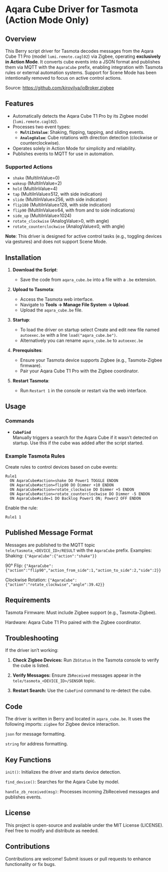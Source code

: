 # Aqara Cube Driver for Tasmota (Action Mode Only)

## Overview

This Berry script driver for Tasmota decodes messages from the Aqara Cube T1 Pro (model `lumi.remote.cagl02`) via Zigbee, operating **exclusively in Action Mode**. It converts cube events into a JSON format and publishes them via MQTT with the `AqaraCube` prefix, enabling integration with Tasmota rules or external automation systems. Support for Scene Mode has been intentionally removed to focus on active control actions.

Source: https://github.com/kirovilya/ioBroker.zigbee

## Features

- Automatically detects the Aqara Cube T1 Pro by its Zigbee model (`lumi.remote.cagl02`).
- Processes two event types:
  - **`MultiInValue`**: Shaking, flipping, tapping, and sliding events.
  - **`AnalogValue`**: Cube rotations with direction detection (clockwise or counterclockwise).
- Operates solely in Action Mode for simplicity and reliability.
- Publishes events to MQTT for use in automation.

### Supported Actions

- `shake` (MultiInValue=0)
- `wakeup` (MultiInValue=2)
- `hold` (MultiInValue=4)
- `tap` (MultiInValue≥512, with side indication)
- `slide` (MultiInValue≥256, with side indication)
- `flip180` (MultiInValue≥128, with side indication)
- `flip90` (MultiInValue≥64, with from and to side indications)
- `side_up` (MultiInValue≥1024)
- `rotate_clockwise` (AnalogValue>0, with angle)
- `rotate_counterclockwise` (AnalogValue≤0, with angle)

**Note**: This driver is designed for active control tasks (e.g., toggling devices via gestures) and does not support Scene Mode.

## Installation

1. **Download the Script**:
   - Save the code from `aqara_cube.be` into a file with a `.be` extension.

2. **Upload to Tasmota**:
   - Access the Tasmota web interface.
   - Navigate to **Tools → Manage File System → Upload**.
   - Upload the `aqara_cube.be` file.
  
3. **Startup**:
   - To load the driver on startup select Create and edit new file named `autoexec.be` with a line `load("aqara_cube.be")`.
   - Alternatively you can rename `aqara_cube.be` to `autoexec.be`

4. **Prerequisites**:
   - Ensure your Tasmota device supports Zigbee (e.g., Tasmota-Zigbee firmware).
   - Pair your Aqara Cube T1 Pro with the Zigbee coordinator.

5. **Restart Tasmota**:
   - Run `Restart 1` in the console or restart via the web interface.

## Usage

### Commands

- **`CubeFind`**  
  Manually triggers a search for the Aqara Cube if it wasn’t detected on startup. Use this if the cube was added after the script started.

### Example Tasmota Rules

Create rules to control devices based on cube events:

```tasmota
Rule1
  ON AqaraCube#action=shake DO Power1 TOGGLE ENDON
  ON AqaraCube#action=flip90 DO Dimmer +10 ENDON
  ON AqaraCube#action=rotate_clockwise DO Dimmer +5 ENDON
  ON AqaraCube#action=rotate_counterclockwise DO Dimmer -5 ENDON
  ON AqaraCube#side=1 DO Backlog Power1 ON; Power2 OFF ENDON
```

Enable the rule:

```
Rule1 1
```

## Published Message Format

Messages are published to the MQTT topic `tele/tasmota_<DEVICE_ID>/RESULT` with the `AqaraCube` prefix. Examples:
Shaking: `{"AqaraCube":{"action":"shake"}}`

90° Flip: `{"AqaraCube":{"action":"flip90","action_from_side":1,"action_to_side":2,"side":2}}`

Clockwise Rotation: `{"AqaraCube":{"action":"rotate_clockwise","angle":39.42}}`

## Requirements

Tasmota Firmware: Must include Zigbee support (e.g., Tasmota-Zigbee).

Hardware: Aqara Cube T1 Pro paired with the Zigbee coordinator.

## Troubleshooting

If the driver isn’t working:

1. **Check Zigbee Devices:**
Run `ZbStatus` in the Tasmota console to verify the cube is listed.

2. **Verify Messages:**
Ensure `ZbReceived` messages appear in the `tele/tasmota_<DEVICE_ID>/SENSOR` topic.

3. **Restart Search:**
Use the `CubeFind` command to re-detect the cube.

## Code

The driver is written in Berry and located in `aqara_cube.be`. It uses the following imports:
`zigbee` for Zigbee device interaction.

`json` for message formatting.

`string` for address formatting.

## Key Functions

`init()`: Initializes the driver and starts device detection.

`find_device()`: Searches for the Aqara Cube by model.

`handle_zb_received(msg)`: Processes incoming ZbReceived messages and publishes events.

## License

This project is open-source and available under the MIT License (LICENSE). Feel free to modify and distribute as needed.

## Contributions

Contributions are welcome! Submit issues or pull requests to enhance functionality or fix bugs.

